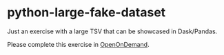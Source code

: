 # python-large-fake-dataset
Just an exercise with a large TSV that can be showcased in Dask/Pandas.

Please complete this exercise in [OpenOnDemand](https://ondemand.bil.psc.edu/).
